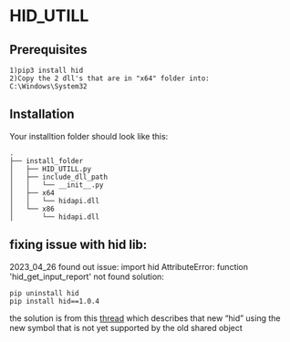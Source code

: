 # HID_UTILL

## Prerequisites
```
1)pip3 install hid
2)Copy the 2 dll's that are in "x64" folder into:
C:\Windows\System32
```

## Installation
Your installtion folder should look like this:
```
.
├── install_folder
│   ├── HID_UTILL.py
│   ├── include_dll_path
│   │   └── __init__.py
│   ├── x64
│   │   └── hidapi.dll
│   └── x86
│       └── hidapi.dll
```

## fixing issue with hid lib:
2023_04_26 found out issue: 
import hid
AttributeError: function 'hid_get_input_report' not found
solution:
```
pip uninstall hid
pip install hid==1.0.4
```

the solution is from this [thread](https://github.com/Poohl/joycontrol/issues/17#issuecomment-1253062321) which describes that new “hid” using the new symbol 
that is not yet supported by the old shared object


